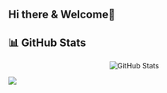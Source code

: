 ## Hi there & Welcome👋

## 📊 GitHub Stats

<div align="center">
    <img src="https://github-readme-stats.vercel.app/api?username=mg-cloudflow&show_icons=true&theme=dark" alt="GitHub Stats" />
</div>


![](https://hit.yhype.me/github/profile?account_id=8785071)

<!--
**MG-Cloudflow/MG-Cloudflow** is a ✨ _special_ ✨ repository because its `README.md` (this file) appears on your GitHub profile.

Here are some ideas to get you started:

- 🔭 I’m currently working on ...
- 🌱 I’m currently learning ...
- 👯 I’m looking to collaborate on ...
- 🤔 I’m looking for help with ...
- 💬 Ask me about ...
- 📫 How to reach me: ...
- 😄 Pronouns: ...
- ⚡ Fun fact: ...
-->

